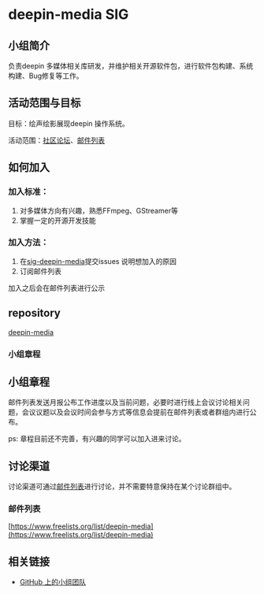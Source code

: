# deepin-media SIG

## 小组简介

负责deepin 多媒体相关库研发，并维护相关开源软件包，进行软件包构建、系统构建、Bug修复等工作。

## 活动范围与目标

目标：绘声绘影展现deepin 操作系统。

活动范围：[社区论坛](https://bbs.deepin.org/)、[邮件列表](https://www.freelists.org/list/deepin-media)

## 如何加入

### 加入标准： 

1. 对多媒体方向有兴趣，熟悉FFmpeg、GStreamer等
2. 掌握一定的开源开发技能

### 加入方法：

1. 在[sig-deepin-media](https://github.com/deepin-community/sig-deepin-media/issues)提交issues 说明想加入的原因
2. 订阅邮件列表

加入之后会在邮件列表进行公示

##  repository

[deepin-media](https://github.com/deepin-community/sig-deepin-media)

### 小组章程

## 小组章程

邮件列表发送月报公布工作进度以及当前问题，必要时进行线上会议讨论相关问题，会议议题以及会议时间会参与方式等信息会提前在邮件列表或者群组内进行公布。

ps: 章程目前还不完善，有兴趣的同学可以加入进来讨论。 

## 讨论渠道

讨论渠道可通过[邮件列表](https://www.freelists.org/list/deepin-media)进行讨论，并不需要特意保持在某个讨论群组中。

### 邮件列表

[https://www.freelists.org/list/deepin-media](https://www.freelists.org/list/deepin-media)

## 相关链接

- [GitHub 上的小组团队](https://github.com/orgs/deepin-community/teams/deepin-media)
